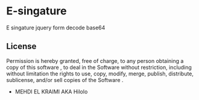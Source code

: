 # E-singature
E singature jquery form decode base64





## License


Permission is hereby granted, free of charge, to any person obtaining a copy of this software , to deal in the Software without restriction, including without limitation the rights to use, copy, modify, merge, publish, distribute, sublicense, and/or sell copies of the Software .

- MEHDI EL KRAIMI  AKA Hilolo



